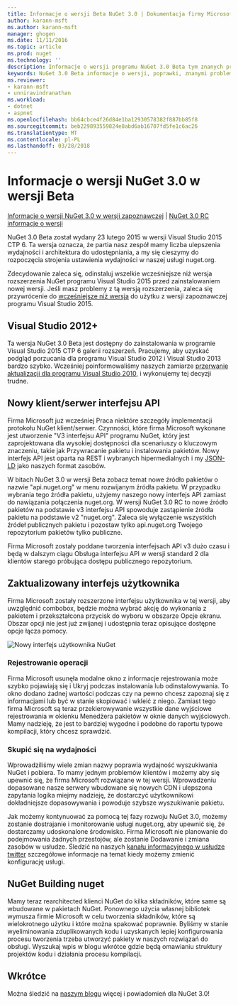 ```yaml
---
title: Informacje o wersji Beta NuGet 3.0 | Dokumentacja firmy Microsoft
author: karann-msft
ms.author: karann-msft
manager: ghogen
ms.date: 11/11/2016
ms.topic: article
ms.prod: nuget
ms.technology: ''
description: Informacje o wersji programu NuGet 3.0 Beta tym znanych problemów, poprawki, dodatkowe funkcje i dcr.
keywords: NuGet 3.0 Beta informacje o wersji, poprawki, znanymi problemami, nowe funkcje, dcr
ms.reviewer:
- karann-msft
- unniravindranathan
ms.workload:
- dotnet
- aspnet
ms.openlocfilehash: bb64cbce4f26d84e1ba12930578382f887bb85f8
ms.sourcegitcommit: beb229893559824e8abd6ab16707fd5fe1c6ac26
ms.translationtype: MT
ms.contentlocale: pl-PL
ms.lasthandoff: 03/28/2018
---
```

# <a name="nuget-30-beta-release-notes"></a>Informacje o wersji NuGet 3.0 w wersji Beta

[Informacje o wersji NuGet 3.0 w wersji zapoznawczej](../release-notes/nuget-3.0-preview.md) | [NuGet 3.0 RC informacje o wersji](../release-notes/nuget-3.0-rc.md)

NuGet 3.0 Beta został wydany 23 lutego 2015 w wersji Visual Studio 2015 CTP 6. Ta wersja oznacza, że partia nasz zespół mamy liczba ulepszenia wydajności i architektura do udostępniania, a my się cieszymy do rozpoczęcia strojenia ustawienia wydajności w naszej usługi nuget.org.

Zdecydowanie zaleca się, odinstaluj wszelkie wcześniejsze niż wersja rozszerzenia NuGet programu Visual Studio 2015 przed zainstalowaniem nowej wersji.  Jeśli masz problemy z tą wersją rozszerzenia, zaleca się przywrócenie do [wcześniejsze niż wersja](http://nuget.codeplex.com/downloads/get/909582) do użytku z wersji zapoznawczej programu Visual Studio 2015.

## <a name="visual-studio-2012"></a>Visual Studio 2012+

Ta wersja NuGet 3.0 Beta jest dostępny do zainstalowania w programie Visual Studio 2015 CTP 6 galerii rozszerzeń. Pracujemy, aby uzyskać podgląd porzucania dla programu Visual Studio 2012 i Visual Studio 2013 bardzo szybko. Wcześniej poinformowaliśmy naszych zamiarze [przerwanie aktualizacji dla programu Visual Studio 2010](http://blog.nuget.org/20141002/visual-studio-2010.html), i wykonujemy tej decyzji trudne.

## <a name="new-clientserver-api"></a>Nowy klient/serwer interfejsu API

Firma Microsoft już wcześniej Praca niektóre szczegóły implementacji protokołu NuGet klient/serwer. Czynności, które firma Microsoft wykonane jest utworzenie "V3 interfejsu API" programu NuGet, który jest zaprojektowana dla wysokiej dostępności dla scenariuszy o kluczowym znaczeniu, takie jak Przywracanie pakietu i instalowania pakietów. Nowy interfejs API jest oparta na REST i wybranych hipermedialnych i my [JSON-LD](http://json-ld.org) jako naszych format zasobów.

W bitach NuGet 3.0 w wersji Beta zobacz temat nowe źródło pakietów o nazwie "api.nuget.org" w menu rozwijanym źródła pakietu.   W przypadku wybrania tego źródła pakietu, użyjemy naszego nowy interfejs API zamiast do nawiązania połączenia nuget.org. W wersji NuGet 3.0 RC to nowe źródło pakietów na podstawie v3 interfejsu API spowoduje zastąpienie źródła pakietu na podstawie v2 "nuget.org".  Zaleca się wyłączenie wszystkich źródeł publicznych pakietu i pozostaw tylko api.nuget.org Twojego repozytorium pakietów tylko publiczne.

Firma Microsoft zostały poddane tworzenia interfejsach API v3 dużo czasu i będą w dalszym ciągu Obsługa interfejsu API w wersji standard 2 dla klientów starego próbująca dostępu publicznego repozytorium.

## <a name="updated-ui"></a>Zaktualizowany interfejs użytkownika

Firma Microsoft zostały rozszerzone interfejsu użytkownika w tej wersji, aby uwzględnić combobox, będzie można wybrać akcję do wykonania z pakietem i przekształcona przycisk do wyboru w obszarze Opcje ekranu.  Obszar opcji nie jest już zwijanej i udostępnia teraz opisujące dostępne opcje łącza pomocy.

![Nowy interfejs użytkownika NuGet](./media/NuGet-3.0-Beta/updated-ui.png)


### <a name="operation-logging"></a>Rejestrowanie operacji

Firma Microsoft usunęła modalne okno z informacje rejestrowania może szybko pojawiają się i Ukryj podczas instalowania lub odinstalowywania.  To okno dodano żadnej wartości podczas czy na pewno chcesz zapoznaj się z informacjami lub być w stanie skopiować i wkleić z niego.  Zamiast tego firma Microsoft są teraz przekierowywanie wszystkie dane wyjściowe rejestrowania w okienku Menedżera pakietów w oknie danych wyjściowych.  Mamy nadzieję, że jest to bardziej wygodne i podobne do raportu typowe kompilacji, który chcesz sprawdzić.


### <a name="focus-on-performance"></a>Skupić się na wydajności

Wprowadziliśmy wiele zmian nazwy poprawia wydajność wyszukiwania NuGet i pobiera.  To mamy jednym problemów klientów i możemy aby się upewnić się, że firma Microsoft rozwiązane w tej wersji.  Wprowadzeniu dopasowane nasze serwery wbudowane się nowych CDN i ulepszona zapytania logika miejmy nadzieję, że dostarczyć użytkownikowi dokładniejsze dopasowywania i powoduje szybsze wyszukiwanie pakietu.

Jak możemy kontynuować za pomocą tej fazy rozwoju NuGet 3.0, możemy zostanie dostrajanie i monitorowanie usługi nuget.org, aby upewnić się, że dostarczamy udoskonalone środowisko.  Firma Microsoft nie planowanie do podejmowania żadnych przestojów, ale zostanie Dodawanie i zmiana zasobów w usłudze.  Śledzić na naszych [kanału informacyjnego w usłudze twitter](http://twitter.com/nuget) szczegółowe informacje na temat kiedy możemy zmienić konfigurację usługi.

## <a name="building-nuget-with-nuget"></a>NuGet Building nuget

Mamy teraz rearchitected klienci NuGet do kilka składników, które same są wbudowane w pakietach NuGet. Ponownego użycia własnej bibliotek wymusza firmie Microsoft w celu tworzenia składników, które są wielokrotnego użytku i które można spakować poprawnie.  Byliśmy w stanie wyeliminowania zduplikowanych kodu i uzyskanych lepiej konfigurowania procesu tworzenia trzeba utworzyć pakiety w naszych rozwiązań do obsługi.  Wyszukaj wpis w blogu wkrótce gdzie będą omawianiu struktury projektów kodu i działania procesu kompilacji.

## <a name="stay-tuned"></a>Wkrótce

Można śledzić na [naszym blogu](http://blog.nuget.org) więcej i powiadomień dla NuGet 3.0!
